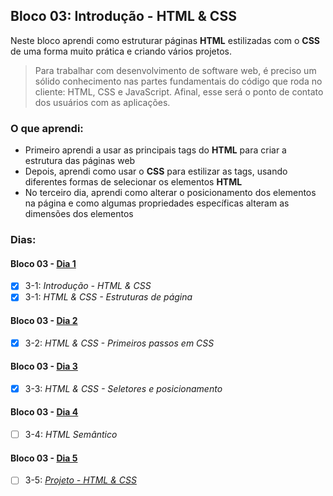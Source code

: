 ## Bloco 03: Introdução - HTML & CSS

Neste bloco aprendi como estruturar páginas **HTML** estilizadas com o **CSS** de uma forma muito prática e criando vários projetos.

> Para trabalhar com desenvolvimento de software web, é preciso um sólido conhecimento nas partes fundamentais do código que roda no cliente: HTML, CSS e JavaScript. Afinal, esse será o ponto de contato dos usuários com as aplicações.

### O que aprendi:

- Primeiro aprendi a usar as principais tags do **HTML** para criar a estrutura das páginas web
- Depois, aprendi como usar o **CSS** para estilizar as tags, usando diferentes formas de selecionar os elementos **HTML**
- No terceiro dia, aprendi como alterar o posicionamento dos elementos na página e como algumas propriedades específicas alteram as dimensões dos elementos

<!-- No último conteúdo, aprendi sobre o **significado** que cada elemento **HTML** carrega e sobre como isso impacta a acessibilidade da página e a interpretação do conteúdo por indexadores de pesquisa, como o Google

Para fechar com chave de ouro, desenvolvi a minha própria página, aplicando todo o seu conhecimento, de acordo com a especificação do projeto final
-->

### Dias:

#### Bloco 03 - [Dia 1](https://github.com/GabrielFQK/trybe-exercicios/tree/main/1-fundamentos/bloco-03/3-1)
- [x] 3-1: _Introdução - HTML & CSS_
- [x] 3-1: _HTML & CSS - Estruturas de página_

#### Bloco 03 - [Dia 2](https://github.com/GabrielFQK/trybe-exercicios/tree/main/1-fundamentos/bloco-03/3-2)
- [x] 3-2: _HTML & CSS - Primeiros passos em CSS_

#### Bloco 03 - [Dia 3](https://github.com/GabrielFQK/trybe-exercicios/tree/main/1-fundamentos/bloco-03/3-3)
- [x] 3-3: _HTML & CSS - Seletores e posicionamento_

#### Bloco 03 - [Dia 4](https://github.com/GabrielFQK/trybe-exercicios/tree/main/1-fundamentos/bloco-03/3-4)
- [ ] 3-4: _HTML Semântico_

#### Bloco 03 - [Dia 5](https://github.com/GabrielFQK/trybe-exercicios/tree/main/1-fundamentos/bloco-03/3-5)
- [ ] 3-5: _[Projeto - HTML & CSS]()_